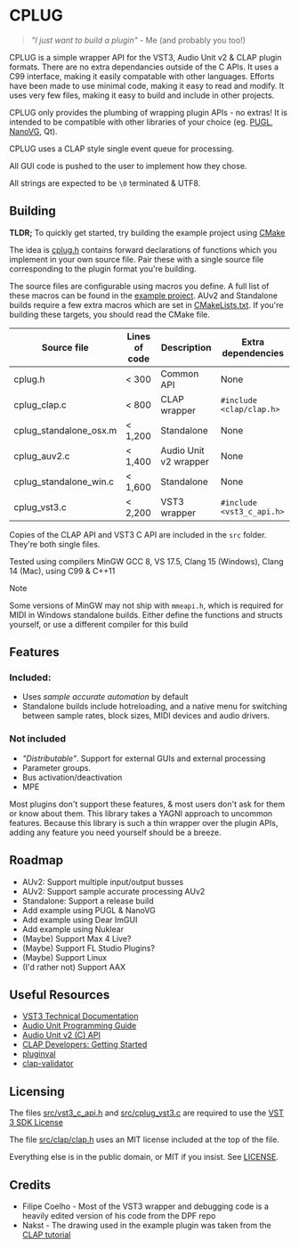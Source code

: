 # CPLUG

> _"I just want to build a plugin"_ - Me (and probably you too!)

CPLUG is a simple wrapper API for the VST3, Audio Unit v2 & CLAP plugin formats. There are no extra dependancies outside of the C APIs. It uses a C99 interface, making it easily compatable with other languages. Efforts have been made to use minimal code, making it easy to read and modify. It uses very few files, making it easy to build and include in other projects.

CPLUG only provides the plumbing of wrapping plugin APIs - no extras! It is intended to be compatible with other libraries of your choice (eg. [PUGL](https://github.com/lv2/pugl), [NanoVG](https://github.com/memononen/nanovg), Qt).

CPLUG uses a CLAP style single event queue for processing.

All GUI code is pushed to the user to implement how they chose.

All strings are expected to be `\0` terminated & UTF8.

## Building

**TLDR;** To quickly get started, try building the example project using [CMake](CMakeLists.txt)

The idea is [cplug.h](src/cplug.h) contains forward declarations of functions which you implement in your own source file. Pair these with a single source file corresponding to the plugin format you're building.

The source files are configurable using macros you define. A full list of these macros can be found in the [example project](example/config.h). AUv2 and Standalone builds require a few extra macros which are set in [CMakeLists.txt](CMakeLists.txt). If you're building these targets, you should read the CMake file.

| Source file            | Lines of code | Description           | Extra dependencies        |
| ---------------------- | ------------- | --------------------- | ------------------------- |
| cplug.h                | < 300         | Common API            | None                      |
| cplug_clap.c           | < 800         | CLAP wrapper          | `#include <clap/clap.h>`  |
| cplug_standalone_osx.m | < 1,200       | Standalone            | None                      |
| cplug_auv2.c           | < 1,400       | Audio Unit v2 wrapper | None                      |
| cplug_standalone_win.c | < 1,600       | Standalone            | None                      |
| cplug_vst3.c           | < 2,200       | VST3 wrapper          | `#include <vst3_c_api.h>` |

Copies of the CLAP API and VST3 C API are included in the `src` folder. They're both single files.

Tested using compilers MinGW GCC 8, VS 17.5, Clang 15 (Windows), Clang 14 (Mac), using C99 & C++11

> [!NOTE]
> Some versions of MinGW may not ship with `mmeapi.h`, which is required for MIDI in Windows standalone builds. Either define the functions and structs yourself, or use a different compiler for this build

## Features

### Included:

- Uses _sample accurate automation_ by default
- Standalone builds include hotreloading, and a native menu for switching between sample rates, block sizes, MIDI devices and audio drivers.

### **Not** included

-   _"Distributable"_. Support for external GUIs and external processing
-   Parameter groups.
-   Bus activation/deactivation
-   MPE

Most plugins don't support these features, & most users don't ask for them or know about them. This library takes a YAGNI approach to uncommon features. Because this library is such a thin wrapper over the plugin APIs, adding any feature you need yourself should be a breeze.

## Roadmap

-   AUv2: Support multiple input/output busses
-   AUv2: Support sample accurate processing AUv2
-   Standalone: Support a release build
-   Add example using PUGL & NanoVG
-   Add example using Dear ImGUI
-   Add example using Nuklear
-   (Maybe) Support Max 4 Live?
-   (Maybe) Support FL Studio Plugins?
-   (Maybe) Support Linux
-   (I'd rather not) Support AAX

## Useful Resources

-   [VST3 Technical Documentation](https://steinbergmedia.github.io/vst3_dev_portal/pages/Technical+Documentation/Index.html)
-   [Audio Unit Programming Guide](https://developer.apple.com/library/archive/documentation/MusicAudio/Conceptual/AudioUnitProgrammingGuide/Introduction/Introduction.html)
-   [Audio Unit v2 (C) API](https://developer.apple.com/documentation/audiotoolbox/audio_unit_v2_c_api?language=objc)
-   [CLAP Developers: Getting Started](https://cleveraudio.org/developers-getting-started/)
-   [pluginval](https://github.com/Tracktion/pluginval)
-   [clap-validator](https://github.com/free-audio/clap-validator)

## Licensing

The files [src/vst3_c_api.h](src/vst3_c_api.h) and [src/cplug_vst3.c](src/cplug_vst3.c) are required to use the [VST 3 SDK License](https://forums.steinberg.net/t/vst-3-sdk-license/201637)

The file [src/clap/clap.h](src/clap/clap.h) uses an MIT license included at the top of the file.

Everything else is in the public domain, or MIT if you insist. See [LICENSE](LICENSE).

## Credits

- Filipe Coelho - Most of the VST3 wrapper and debugging code is a heavily edited version of his code from the DPF repo
- Nakst - The drawing used in the example plugin was taken from the [CLAP tutorial](https://nakst.gitlab.io/tutorial/clap-part-1.html)
